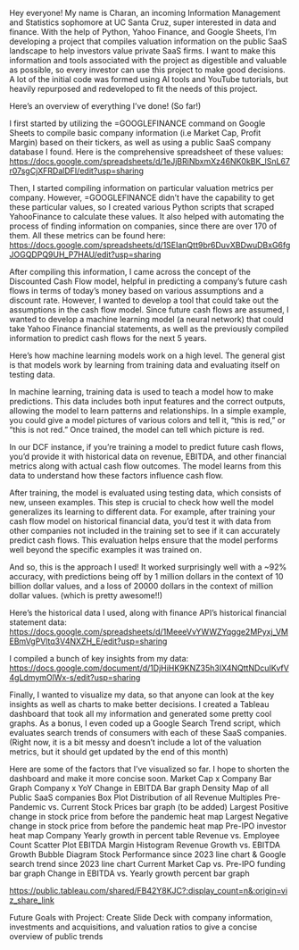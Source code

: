 Hey everyone! My name is Charan, an incoming Information Management and Statistics sophomore at UC Santa Cruz, super interested in data and finance. With the help of Python, Yahoo Finance, and Google Sheets, I’m developing a project that compiles valuation information on the public SaaS landscape to help investors value private SaaS firms. I want to make this information and tools associated with the project as digestible and valuable as possible, so every investor can use this project to make good decisions. A lot of the initial code was formed using AI tools and YouTube tutorials, but heavily repurposed and redeveloped to fit the needs of this project.

Here’s an overview of everything I’ve done! (So far!)

I first started by utilizing the =GOOGLEFINANCE command on Google Sheets to compile basic company information (i.e Market Cap, Profit Margin) based on their tickers, as well as using a public SaaS company database I found. Here is the comprehensive spreadsheet of these values:
https://docs.google.com/spreadsheets/d/1eJjBRiNbxmXz46NK0kBK_lSnL67r07sgCjXFRDalDFI/edit?usp=sharing 

Then, I started compiling information on particular valuation metrics per company. However, =GOOGLEFINANCE didn’t have the capability to get these particular values, so I created various Python scripts that scraped YahooFinance to calculate these values. It also helped with automating the process of finding information on companies, since there are over 170 of them. All these metrics can be found here: https://docs.google.com/spreadsheets/d/1SEIanQtt9br6DuvXBDwuDBxG6fgJOGQDPQ9UH_P7HAU/edit?usp=sharing 

After compiling this information, I came across the concept of the Discounted Cash Flow model, helpful in predicting a company’s future cash flows in terms of today’s money based on various assumptions and a discount rate. However, I wanted to develop a tool that could take out the assumptions in the cash flow model. Since future cash flows are assumed, I wanted to develop a machine learning model (a neural network) that could take Yahoo Finance financial statements, as well as the previously compiled information to predict cash flows for the next 5 years. 

Here’s how machine learning models work on a high level. The general gist is that models work by learning from training data and evaluating itself on testing data.

In machine learning, training data is used to teach a model how to make predictions. This data includes both input features and the correct outputs, allowing the model to learn patterns and relationships. In a simple example, you could give a model pictures of various colors and tell it, “this is red,” or “this is not red.” Once trained, the model can tell which picture is red.

In our DCF instance, if you’re training a model to predict future cash flows, you’d provide it with historical data on revenue, EBITDA, and other financial metrics along with actual cash flow outcomes. The model learns from this data to understand how these factors influence cash flow.

After training, the model is evaluated using testing data, which consists of new, unseen examples. This step is crucial to check how well the model generalizes its learning to different data. For example, after training your cash flow model on historical financial data, you’d test it with data from other companies not included in the training set to see if it can accurately predict cash flows. This evaluation helps ensure that the model performs well beyond the specific examples it was trained on.

And so, this is the approach I used! It worked surprisingly well with a ~92% accuracy, with predictions being off by 1 million dollars in the context of 10 billion dollar values, and a loss of 20000 dollars in the context of million dollar values. (which is pretty awesome!!)

Here’s the historical data I used, along with finance API’s historical financial statement data: https://docs.google.com/spreadsheets/d/1MeeeVvYWWZYqgge2MPyxj_VMEBmVgPVltq3V4NXZH_E/edit?usp=sharing 

I compiled a bunch of key insights from my data:
https://docs.google.com/document/d/1DjHiHK9KNZ35h3IX4NQttNDcuIKvfV4gLdmymOlWx-s/edit?usp=sharing 

Finally, I wanted to visualize my data, so that anyone can look at the key insights as well as charts to make better decisions. I created a Tableau dashboard that took all my information and generated some pretty cool graphs. As a bonus, I even coded up a Google Search Trend script, which evaluates search trends of consumers with each of these SaaS companies. (Right now, it is a bit messy and doesn’t include a lot of the valuation metrics, but it should get updated by the end of this month)

Here are some of the factors that I’ve visualized so far. I hope to shorten the dashboard and make it more concise soon.
Market Cap x Company Bar Graph
Company x YoY Change in EBITDA Bar graph
Density Map of all Public SaaS companies
Box Plot Distribution of all Revenue Multiples
Pre-Pandemic vs. Current Stock Prices bar graph (to be added)
Largest Positive change in stock price from before the pandemic heat map
Largest Negative change in stock price from before the pandemic heat map
Pre-IPO investor heat map
Company Yearly growth in percent table
Revenue vs. Employee Count Scatter Plot
EBITDA Margin Histogram
Revenue Growth vs. EBITDA Growth Bubble Diagram
Stock Performance since 2023 line chart & Google search trend since 2023 line chart
Current Market Cap vs. Pre-IPO funding bar graph
Change in EBITDA vs. Yearly growth percent bar graph

https://public.tableau.com/shared/FB42Y8KJC?:display_count=n&:origin=viz_share_link 


Future Goals with Project:
Create Slide Deck with company information, investments and acquisitions, and valuation ratios to give a concise overview of public trends


